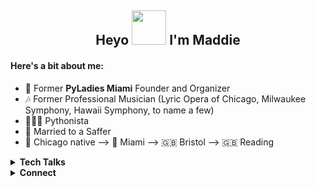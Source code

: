 <h2 align="center">Heyo <img src="https://media.giphy.com/media/ICOgUNjpvO0PC/giphy.gif" width="55px" height="55px"> I'm Maddie </h2>

#### Here's a bit about me:

- 🐍 Former <b>PyLadies Miami</b> Founder and Organizer  
- 🎶 Former Professional Musician (Lyric Opera of Chicago, Milwaukee Symphony, Hawaii Symphony, to name a few)
- 👩🏻‍💻 Pythonista 
- 💍 Married to a Saffer
- 🥶 Chicago native --> 🦩 Miami --> 🇬🇧 Bristol --> 🇬🇧 Reading

<details>
  <summary><b>Tech Talks</b></summary>
  </br>
    <ul>
      <li> 🌟 PyLadies SoFlo: <a href="https://www.youtube.com/watch?v=-zyVqq7qRhE&t=22s" target="blank">Understanding Django</a></li>
      <li> 🌟 PyLadies SoFlo: <a href="https://www.youtube.com/watch?v=PHkBrymOpQQ&t=2s" target="blank">How to Read Code</a></li>
      <li> 🌟 PyLadies SoFlo: <a href="https://www.youtube.com/watch?v=TeJYJCY-4UI&t=4s" target="blank">AWS Secrets Manager - lightning talk</a></li>
    </ul>
</details>

<details>
  <summary><b>Connect</b></summary>
  </br>
    <a href="https://twitter.com/maddiecampos3" target="blank">
    <img align="left" alt="Twitter" width="22px" src="https://raw.githubusercontent.com/peterthehan/peterthehan/master/assets/twitter.svg"/>
    <a href="https://www.linkedin.com/in/madelenecampos/" target="blank">
    <img align="left" alt="LinkedIn" width="22px" src="https://raw.githubusercontent.com/peterthehan/peterthehan/master/assets/linkedin.svg"/>
    <a href="https://maddiecampos.wordpress.com/" target="blank">
    <img align="left" alt="Personal Blog" width="22px" src="https://cdn.jsdelivr.net/npm/simple-icons@3.13.0/icons/wordpress.svg"/>
    <a href="https://www.youtube.com/channel/UCTJUKXiJN6HzoZzOxARetmw" target="blank">
    <img align="left" alt="YouTube" height="22px" width="22px" src="https://cdn.jsdelivr.net/npm/simple-icons@3.0.1/icons/youtube.svg"/>
</details>

<!---
Madelene/Madelene is a ✨ special ✨ repository because its `README.md` (this file) appears on your GitHub profile.
You can click the Preview link to take a look at your changes.
--->
